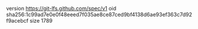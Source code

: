 version https://git-lfs.github.com/spec/v1
oid sha256:1c99ad7e0e0f48eeed7f035ae8ce87ced9bf4138d6ae93ef363c7d92f9acebcf
size 1789
